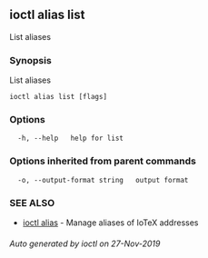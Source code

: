 ## ioctl alias list

List aliases

### Synopsis

List aliases

```
ioctl alias list [flags]
```

### Options

```
  -h, --help   help for list
```

### Options inherited from parent commands

```
  -o, --output-format string   output format
```

### SEE ALSO

* [ioctl alias](ioctl_alias.md)	 - Manage aliases of IoTeX addresses

###### Auto generated by ioctl on 27-Nov-2019
